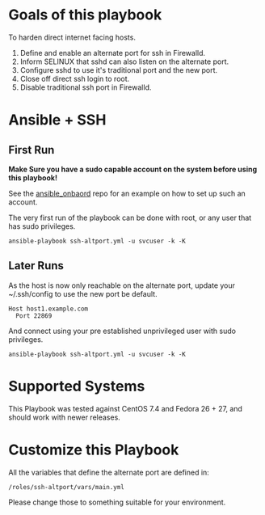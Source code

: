 # Goals of this playbook
  
To harden direct internet facing hosts.

1. Define and enable an alternate port for ssh in Firewalld.
2. Inform SELINUX that sshd can also listen on the alternate port.
3. Configure sshd to use it's traditional port and the new port.
4. Close off direct ssh login to root.
5. Disable traditional ssh port in Firewalld.

# Ansible + SSH

## First Run

**Make Sure you have a sudo capable account on the system before using this playbook!**

See the [ansible_onbaord](https://github.com/revident/ansible_onboard) repo for an example on how to set up such an account.

The very first run of the playbook can be done with root, or any user that has sudo privileges.

```
ansible-playbook ssh-altport.yml -u svcuser -k -K
```

## Later Runs

As the host is now only reachable on the alternate port, update your ~/.ssh/config to use the new port be default.

```
Host host1.example.com
  Port 22869
```

And connect using your pre established unprivileged user with sudo privileges.

```
ansible-playbook ssh-altport.yml -u svcuser -k -K
```

# Supported Systems

This Playbook was tested against CentOS 7.4 and Fedora 26 + 27, and should work with newer releases.

# Customize this Playbook

All the variables that define the alternate port are defined in:
```
/roles/ssh-altport/vars/main.yml
```
Please change those to something suitable for your environment.

